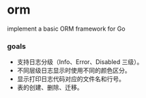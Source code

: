 # orm
implement a basic ORM framework for Go

### goals
- 支持日志分级（Info、Error、Disabled 三级）。
- 不同层级日志显示时使用不同的颜色区分。
- 显示打印日志代码对应的文件名和行号。
- 表的创建、删除、迁移。
